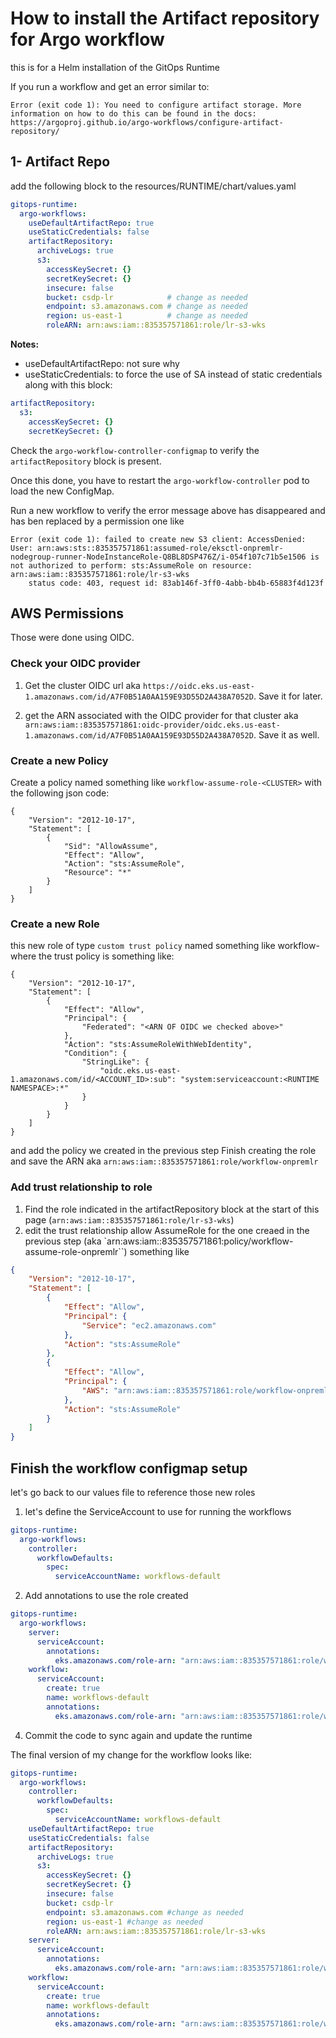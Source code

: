 # How to install the Artifact repository for Argo workflow

this is for a Helm installation of the GitOps Runtime

If you run a workflow and get an error similar to:
```
Error (exit code 1): You need to configure artifact storage. More information on how to do this can be found in the docs: https://argoproj.github.io/argo-workflows/configure-artifact-repository/  
```

## 1- Artifact Repo
add the following block to the resources/RUNTIME/chart/values.yaml

```yaml
gitops-runtime:
  argo-workflows:
    useDefaultArtifactRepo: true  
    useStaticCredentials: false   
    artifactRepository:
      archiveLogs: true
      s3:
        accessKeySecret: {}
        secretKeySecret: {}
        insecure: false
        bucket: csdp-lr            # change as needed
        endpoint: s3.amazonaws.com # change as needed
        region: us-east-1          # change as needed
        roleARN: arn:aws:iam::835357571861:role/lr-s3-wks

```

**Notes:**
  - useDefaultArtifactRepo: not sure why
  - useStaticCredentials: to force the use of SA instead of static credentials along with this block:
  ```yaml
  artifactRepository:
    s3:
      accessKeySecret: {}
      secretKeySecret: {}
  ```

Check the `argo-workflow-controller-configmap` to verify the `artifactRepository` block is present.

Once this done, you have to restart the `argo-workflow-controller` pod to load the new ConfigMap.

Run a new workflow to verify the error message above has disappeared and has ben replaced by a permission one like
```
Error (exit code 1): failed to create new S3 client: AccessDenied: User: arn:aws:sts::835357571861:assumed-role/eksctl-onpremlr-nodegroup-runner-NodeInstanceRole-Q8BL8DSP476Z/i-054f107c71b5e1506 is not authorized to perform: sts:AssumeRole on resource: arn:aws:iam::835357571861:role/lr-s3-wks
	status code: 403, request id: 83ab146f-3ff0-4abb-bb4b-65883f4d123f  
```

## AWS Permissions

Those were done using OIDC.

### Check your OIDC provider

1. Get the cluster OIDC url aka `https://oidc.eks.us-east-1.amazonaws.com/id/A7F0B51A0AA159E93D55D2A438A7052D`. Save it for later.

2. get the ARN associated with the OIDC provider for that cluster aka `arn:aws:iam::835357571861:oidc-provider/oidc.eks.us-east-1.amazonaws.com/id/A7F0B51A0AA159E93D55D2A438A7052D`. Save it as well.

### Create a new Policy

Create a policy named something like `workflow-assume-role-<CLUSTER>` with the following json code:
```
{
	"Version": "2012-10-17",
	"Statement": [
		{
			"Sid": "AllowAssume",
			"Effect": "Allow",
			"Action": "sts:AssumeRole",
			"Resource": "*"
		}
	]
}
```

### Create a new Role
this new role of type `custom trust policy` named something like workflow-<CLUSTER> where the trust policy is something like:
```
{
    "Version": "2012-10-17",
    "Statement": [
        {
            "Effect": "Allow",
            "Principal": {
                "Federated": "<ARN OF OIDC we checked above>"
            },
            "Action": "sts:AssumeRoleWithWebIdentity",
            "Condition": {
                "StringLike": {
                    "oidc.eks.us-east-1.amazonaws.com/id/<ACCOUNT_ID>:sub": "system:serviceaccount:<RUNTIME NAMESPACE>:*"
                }
            }
        }
    ]
}
```

and add the policy we created in the previous step
Finish creating the role and save the ARN aka `arn:aws:iam::835357571861:role/workflow-onpremlr`

### Add trust relationship to role

1. Find the role indicated in the artifactRepository block at the start of this page (`arn:aws:iam::835357571861:role/lr-s3-wks`)
2. edit the trust relationship allow AssumeRole for the one creaed in the previous step (aka `arn:aws:iam::835357571861:policy/workflow-assume-role-onpremlr``) something like

```json
{
    "Version": "2012-10-17",
    "Statement": [
        {
            "Effect": "Allow",
            "Principal": {
                "Service": "ec2.amazonaws.com"
            },
            "Action": "sts:AssumeRole"
        },
        {
            "Effect": "Allow",
            "Principal": {
                "AWS": "arn:aws:iam::835357571861:role/workflow-onpremlr"
            },
            "Action": "sts:AssumeRole"
        }
    ]
}
```

## Finish the workflow configmap setup

let's go back to our values file to reference those new roles

1. let's define the ServiceAccount to use for running the workflows
```yaml
gitops-runtime:
  argo-workflows:
    controller:
      workflowDefaults:
        spec:
          serviceAccountName: workflows-default
```
2. Add annotations to use the role created
```yaml
gitops-runtime:
  argo-workflows:
    server:
      serviceAccount:
        annotations:
          eks.amazonaws.com/role-arn: "arn:aws:iam::835357571861:role/workflow-onpremlr"
    workflow:
      serviceAccount:
        create: true
        name: workflows-default
        annotations:
          eks.amazonaws.com/role-arn: "arn:aws:iam::835357571861:role/workflow-onpremlr"    
```
4. Commit the code to sync again and update the runtime

The final version of my change for the workflow looks like:
```yaml
gitops-runtime:
  argo-workflows:
    controller:
      workflowDefaults:
        spec:
          serviceAccountName: workflows-default
    useDefaultArtifactRepo: true
    useStaticCredentials: false    
    artifactRepository:
      archiveLogs: true
      s3:
        accessKeySecret: {}
        secretKeySecret: {}
        insecure: false
        bucket: csdp-lr
        endpoint: s3.amazonaws.com #change as needed
        region: us-east-1 #change as needed
        roleARN: arn:aws:iam::835357571861:role/lr-s3-wks
    server:
      serviceAccount:
        annotations:
          eks.amazonaws.com/role-arn: "arn:aws:iam::835357571861:role/workflow-onpremlr"
    workflow:
      serviceAccount:
        create: true
        name: workflows-default
        annotations:
          eks.amazonaws.com/role-arn: "arn:aws:iam::835357571861:role/workflow-onpremlr"    

```
